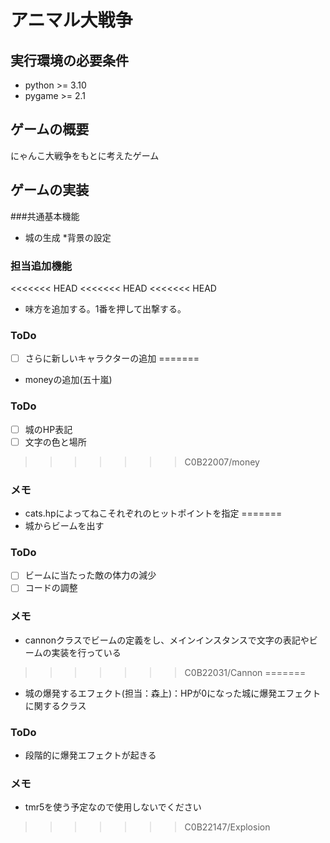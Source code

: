 # アニマル大戦争
## 実行環境の必要条件
* python >= 3.10
* pygame >= 2.1

## ゲームの概要
にゃんこ大戦争をもとに考えたゲーム

## ゲームの実装
###共通基本機能
* 城の生成
*背景の設定
### 担当追加機能
<<<<<<< HEAD
<<<<<<< HEAD
<<<<<<< HEAD
* 味方を追加する。1番を押して出撃する。
### ToDo
- [ ] さらに新しいキャラクターの追加
=======
* moneyの追加(五十嵐)
### ToDo
- [ ] 城のHP表記
- [ ] 文字の色と場所
>>>>>>> C0B22007/money
### メモ
* cats.hpによってねこそれぞれのヒットポイントを指定
=======
* 城からビームを出す
### ToDo
- [ ] ビームに当たった敵の体力の減少
- [ ] コードの調整
### メモ
* cannonクラスでビームの定義をし、メインインスタンスで文字の表記やビームの実装を行っている
>>>>>>> C0B22031/Cannon
=======
* 城の爆発するエフェクト(担当：森上)：HPが0になった城に爆発エフェクトに関するクラス
### ToDo
* 段階的に爆発エフェクトが起きる
### メモ
* tmr5を使う予定なので使用しないでください
>>>>>>> C0B22147/Explosion
